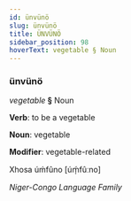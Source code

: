 ```yaml
---
id: ünvünö
slug: ünvünö
title: ÜNVÜNÖ
sidebar_position: 98
hoverText: vegetable § Noun
---
```


### ünvünö

*vegetable* **§** Noun

**Verb**: to be a vegetable

**Noun**: vegetable

**Modifier**: vegetable-related

Xhosa úḿfûno [úḿ̩fûːno]

*Niger-Congo Language Family*